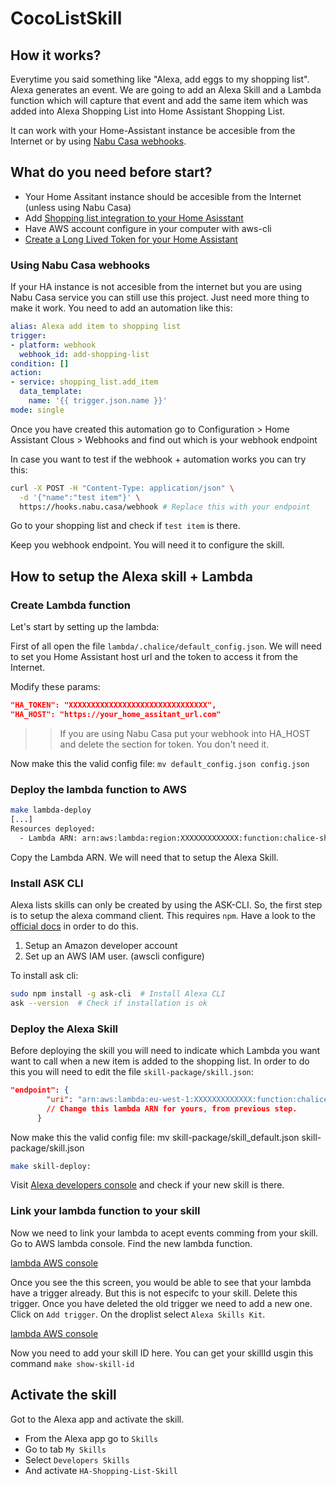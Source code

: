 # CocoListSkill

## How it works?

Everytime you said something like "Alexa, add eggs to my shopping list". Alexa generates an event. We are going to add an Alexa Skill and a Lambda function which will capture that event and add the same item which was added into Alexa Shopping List into Home Assistant Shopping List.

It can work with your Home-Assistant instance be accesible from the Internet or by using [Nabu Casa webhooks](https://www.nabucasa.com/config/webhooks/).

## What do you need before start?

- Your Home Assitant instance should be accesible from the Internet (unless using Nabu Casa)
- Add [Shopping list integration to your Home Asisstant](https://www.home-assistant.io/integrations/shopping_list/)
- Have AWS account configure in your computer with aws-cli
- [Create a Long Lived Token for your Home Assistant](https://developers.home-assistant.io/docs/auth_api/#long-lived-access-token)

### Using Nabu Casa webhooks

If your HA instance is not accesible from the internet but you are using Nabu Casa service you can still use this project. Just need more thing to make it work. You need to add an automation like this:

```yaml
alias: Alexa add item to shopping list
trigger:
- platform: webhook
  webhook_id: add-shopping-list
condition: []
action:
- service: shopping_list.add_item
  data_template:
    name: '{{ trigger.json.name }}'
mode: single
```

Once you have created this automation go to Configuration > Home Assistant Clous > Webhooks and find out which is your webhook endpoint

In case you want to test if the webhook + automation works you can try this:

```bash
curl -X POST -H "Content-Type: application/json" \
  -d '{"name":"test item"}' \
  https://hooks.nabu.casa/webhook # Replace this with your endpoint
```

Go to your shopping list and check if `test item` is there.

Keep you webhook endpoint. You will need it to configure the skill.

## How to setup the Alexa skill + Lambda

### Create Lambda function

Let's start by setting up the lambda:

First of all open the file `lambda/.chalice/default_config.json`. We will need to set you Home Assistant host url and the token to access it from the Internet.

Modify these params:

```json
"HA_TOKEN": "XXXXXXXXXXXXXXXXXXXXXXXXXXXXXXX",
"HA_HOST": "https://your_home_assitant_url.com"
```

>> If you are using Nabu Casa put your webhook into HA_HOST and delete the section for token. You don't need it.

Now make this the valid config file: `mv default_config.json config.json`

### Deploy the lambda function to AWS

```bash
make lambda-deploy
[...]
Resources deployed:
  - Lambda ARN: arn:aws:lambda:region:XXXXXXXXXXXXX:function:chalice-shopping-list-dev-lambda_handler
```

Copy the Lambda ARN. We will need that to setup the Alexa Skill.

### Install ASK CLI

Alexa lists skills can only be created by using the ASK-CLI. So, the first step is to setup the alexa command client. This requires `npm`. Have a look to the [official docs](https://developer.amazon.com/en-US/docs/alexa/smapi/quick-start-alexa-skills-kit-command-line-interface.html) in order to do this.

1. Setup an Amazon developer account
2. Set up an AWS IAM user. (awscli configure)

To install ask cli:

```bash
sudo npm install -g ask-cli  # Install Alexa CLI
ask --version  # Check if installation is ok
```

### Deploy the Alexa Skill

Before deploying the skill you will need to indicate which Lambda you want want to call when a new item is added to the shopping list. In order to do this you will need to edit the file `skill-package/skill.json`:

```json
"endpoint": {
        "uri": "arn:aws:lambda:eu-west-1:XXXXXXXXXXXXX:function:chalice-shopping-list-dev-lambda_handler"  
        // Change this lambda ARN for yours, from previous step. 
      }
```

Now make this the valid config file: mv skill-package/skill_default.json skill-package/skill.json

```bash
make skill-deploy:
```

Visit [Alexa developers console](https://developer.amazon.com) and check if your new skill is there.

### Link your lambda function to your skill

Now we need to link your lambda to acept events comming from your skill. Go to AWS lambda console. Find the new lambda function.

[lambda AWS console](images/lambda_console_warning.png)

Once you see the this screen, you would be able to see that your lambda have a trigger already. But this is not especifc to your skill. Delete this trigger. Once you have deleted the old trigger we need to add a new one. Click on `Add trigger`. On the droplist select `Alexa Skills Kit`.

[lambda AWS console](images/add_new_trigger.png)

Now you need to add your skill ID here. You can get your skillId usgin this command `make show-skill-id`

## Activate the skill

Got to the Alexa app and activate the skill.

- From the Alexa app go to `Skills`
- Go to tab `My Skills`
- Select `Developers Skills`
- And activate `HA-Shopping-List-Skill`
